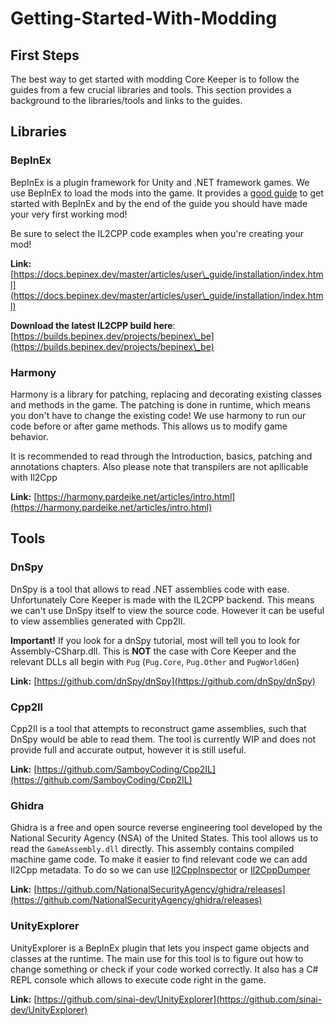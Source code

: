 # Getting-Started-With-Modding

## First Steps

The best way to get started with modding Core Keeper is to follow the guides from a few crucial libraries and tools. This section provides a background to the libraries/tools and links to the guides.

## Libraries

### BepInEx

BepInEx is a plugin framework for Unity and .NET framework games. We use BepInEx to load the mods into the game. It provides a [good guide](https://docs.bepinex.dev/master/articles/dev\_guide/plugin\_tutorial/index.html) to get started with BepInEx and by the end of the guide you should have made your very first working mod!

Be sure to select the IL2CPP code examples when you're creating your mod!

**Link:** [https://docs.bepinex.dev/master/articles/user\_guide/installation/index.html](https://docs.bepinex.dev/master/articles/user\_guide/installation/index.html)

**Download the latest IL2CPP build here**: [https://builds.bepinex.dev/projects/bepinex\_be](https://builds.bepinex.dev/projects/bepinex\_be)

### Harmony

Harmony is a library for patching, replacing and decorating existing classes and methods in the game. The patching is done in runtime, which means you don't have to change the existing code! We use harmony to run our code before or after game methods. This allows us to modify game behavior.

It is recommended to read through the Introduction, basics, patching and annotations chapters. Also please note that transpilers are not apllicable with Il2Cpp

**Link:** [https://harmony.pardeike.net/articles/intro.html](https://harmony.pardeike.net/articles/intro.html)

## Tools

### DnSpy

DnSpy is a tool that allows to read .NET assemblies code with ease. Unfortunately Core Keeper is made with the IL2CPP backend. This means we can't use DnSpy itself to view the source code. However it can be useful to view assemblies generated with Cpp2Il.

**Important!** If you look for a dnSpy tutorial, most will tell you to look for Assembly-CSharp.dll. This is **NOT** the case with Core Keeper and the relevant DLLs all begin with `Pug` (`Pug.Core`, `Pug.Other` and `PugWorldGen`)

**Link:** [https://github.com/dnSpy/dnSpy](https://github.com/dnSpy/dnSpy)

### Cpp2Il

Cpp2Il is a tool that attempts to reconstruct game assemblies, such that DnSpy would be able to read them. The tool is currently WIP and does not provide full and accurate output, however it is still useful.

**Link:** [https://github.com/SamboyCoding/Cpp2IL](https://github.com/SamboyCoding/Cpp2IL)

### Ghidra

Ghidra is a free and open source reverse engineering tool developed by the National Security Agency (NSA) of the United States. This tool allows us to read the `GameAssembly.dll` directly. This assembly contains compiled machine game code. To make it easier to find relevant code we can add Il2Cpp metadata. To do so we can use [Il2CppInspector](https://github.com/djkaty/Il2CppInspector) or [Il2CppDumper](https://github.com/Perfare/Il2CppDumper)

**Link:** [https://github.com/NationalSecurityAgency/ghidra/releases](https://github.com/NationalSecurityAgency/ghidra/releases)

### UnityExplorer

UnityExplorer is a BepInEx plugin that lets you inspect game objects and classes at the runtime. The main use for this tool is to figure out how to change something or check if your code worked correctly. It also has a C# REPL console which allows to execute code right in the game.

**Link:** [https://github.com/sinai-dev/UnityExplorer](https://github.com/sinai-dev/UnityExplorer)
